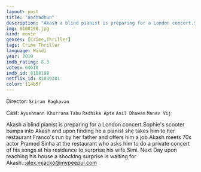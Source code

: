 ```yaml
---
layout: post
title: "Andhadhun"
description: "Akash a blind pianist is preparing for a London concert.Sophie's scooter bumps into Akash and upon finding he a pianist she takes him to her restaurant Franco's run by her father and offers him a job.Akash meets 70s actor Pramod Sinha at the restaurant who asks him to do a private concert of his songs at his residence to surprise his wife Simi. Next Day upon reaching his house a shocking surprise is waiting for Akash..."
img: 8108198.jpg
kind: movie
genres: [Crime,Thriller]
tags: Crime Thriller 
language: Hindi
year: 2018
imdb_rating: 8.3
votes: 64610
imdb_id: 8108198
netflix_id: 81039381
color: 114b5f
---
```

Director: `Sriram Raghavan`  

Cast: `Ayushmann Khurrana` `Tabu` `Radhika Apte` `Anil Dhawan` `Manav Vij` 

Akash a blind pianist is preparing for a London concert.Sophie's scooter bumps into Akash and upon finding he a pianist she takes him to her restaurant Franco's run by her father and offers him a job.Akash meets 70s actor Pramod Sinha at the restaurant who asks him to do a private concert of his songs at his residence to surprise his wife Simi. Next Day upon reaching his house a shocking surprise is waiting for Akash.::alex.mjacko@mypeepul.com